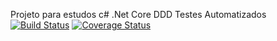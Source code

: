 Projeto para estudos c# .Net Core DDD Testes Automatizados
[![Build Status](https://travis-ci.com/isnack/EstudoDDD.svg?branch=master)](https://travis-ci.com/isnack/EstudoDDD) [![Coverage Status](https://coveralls.io/repos/github/isnack/EstudoDDD/badge.svg?branch=master)](https://coveralls.io/github/isnack/EstudoDDD?branch=master)

